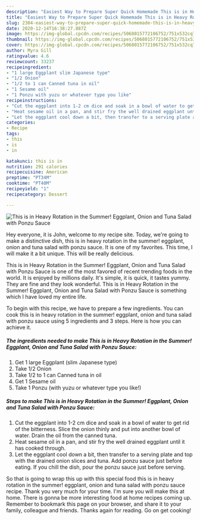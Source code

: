 ```yaml
---
description: "Easiest Way to Prepare Super Quick Homemade This is in Heavy Rotation in the Summer!  Eggplant, Onion and Tuna Salad with Ponzu Sauce"
title: "Easiest Way to Prepare Super Quick Homemade This is in Heavy Rotation in the Summer!  Eggplant, Onion and Tuna Salad with Ponzu Sauce"
slug: 2304-easiest-way-to-prepare-super-quick-homemade-this-is-in-heavy-rotation-in-the-summer-eggplant-onion-and-tuna-salad-with-ponzu-sauce
date: 2020-12-14T16:38:27.887Z
image: https://img-global.cpcdn.com/recipes/5068015772106752/751x532cq70/this-is-in-heavy-rotation-in-the-summer-eggplant-onion-and-tuna-salad-with-ponzu-sauce-recipe-main-photo.jpg
thumbnail: https://img-global.cpcdn.com/recipes/5068015772106752/751x532cq70/this-is-in-heavy-rotation-in-the-summer-eggplant-onion-and-tuna-salad-with-ponzu-sauce-recipe-main-photo.jpg
cover: https://img-global.cpcdn.com/recipes/5068015772106752/751x532cq70/this-is-in-heavy-rotation-in-the-summer-eggplant-onion-and-tuna-salad-with-ponzu-sauce-recipe-main-photo.jpg
author: Myra Gill
ratingvalue: 4.6
reviewcount: 33237
recipeingredient:
- "1 large Eggplant slim Japanese type"
- "1/2 Onion"
- "1/2 to 1 can Canned tuna in oil"
- "1 Sesame oil"
- "1 Ponzu with yuzu or whatever type you like"
recipeinstructions:
- "Cut the eggplant into 1-2 cm dice and soak in a bowl of water to get rid of the bitterness. Slice the onion thinly and put into another bowl of water. Drain the oil from the canned tuna."
- "Heat sesame oil in a pan, and stir fry the well drained eggplant until it has cooked through."
- "Let the eggplant cool down a bit, then transfer to a serving plate and top with the drained onion slices and tuna. Add ponzu sauce just before eating. If you chill the dish, pour the ponzu sauce just before serving."
categories:
- Recipe
tags:
- this
- is
- in

katakunci: this is in 
nutrition: 291 calories
recipecuisine: American
preptime: "PT34M"
cooktime: "PT40M"
recipeyield: "1"
recipecategory: Dessert

---
```



![This is in Heavy Rotation in the Summer!  Eggplant, Onion and Tuna Salad with Ponzu Sauce](https://img-global.cpcdn.com/recipes/5068015772106752/751x532cq70/this-is-in-heavy-rotation-in-the-summer-eggplant-onion-and-tuna-salad-with-ponzu-sauce-recipe-main-photo.jpg)

Hey everyone, it is John, welcome to my recipe site. Today, we're going to make a distinctive dish, this is in heavy rotation in the summer!  eggplant, onion and tuna salad with ponzu sauce. It is one of my favorites. This time, I will make it a bit unique. This will be really delicious.

This is in Heavy Rotation in the Summer!  Eggplant, Onion and Tuna Salad with Ponzu Sauce is one of the most favored of recent trending foods in the world. It is enjoyed by millions daily. It's simple, it is quick, it tastes yummy. They are fine and they look wonderful. This is in Heavy Rotation in the Summer!  Eggplant, Onion and Tuna Salad with Ponzu Sauce is something which I have loved my entire life.




To begin with this recipe, we have to prepare a few ingredients. You can cook this is in heavy rotation in the summer!  eggplant, onion and tuna salad with ponzu sauce using 5 ingredients and 3 steps. Here is how you can achieve it.

<!--inarticleads1-->

##### The ingredients needed to make This is in Heavy Rotation in the Summer!  Eggplant, Onion and Tuna Salad with Ponzu Sauce:

1. Get 1 large Eggplant (slim Japanese type)
1. Take 1/2 Onion
1. Take 1/2 to 1 can Canned tuna in oil
1. Get 1 Sesame oil
1. Take 1 Ponzu (with yuzu or whatever type you like!)




<!--inarticleads2-->

##### Steps to make This is in Heavy Rotation in the Summer!  Eggplant, Onion and Tuna Salad with Ponzu Sauce:

1. Cut the eggplant into 1-2 cm dice and soak in a bowl of water to get rid of the bitterness. Slice the onion thinly and put into another bowl of water. Drain the oil from the canned tuna.
1. Heat sesame oil in a pan, and stir fry the well drained eggplant until it has cooked through.
1. Let the eggplant cool down a bit, then transfer to a serving plate and top with the drained onion slices and tuna. Add ponzu sauce just before eating. If you chill the dish, pour the ponzu sauce just before serving.




So that is going to wrap this up with this special food this is in heavy rotation in the summer!  eggplant, onion and tuna salad with ponzu sauce recipe. Thank you very much for your time. I'm sure you will make this at home. There is gonna be more interesting food at home recipes coming up. Remember to bookmark this page on your browser, and share it to your family, colleague and friends. Thanks again for reading. Go on get cooking!
